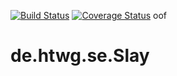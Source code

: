 [![Build Status](https://travis-ci.org/MRudi95/de.htwg.se.Slay.svg?branch=master)](https://travis-ci.org/MRudi95/de.htwg.se.Slay) [![Coverage Status](https://coveralls.io/repos/github/MRudi95/de.htwg.se.Slay/badge.svg?branch=master)](https://coveralls.io/github/MRudi95/de.htwg.se.Slay?branch=master) oof
# de.htwg.se.Slay
